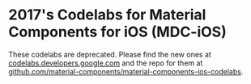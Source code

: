 # 2017's Codelabs for Material Components for iOS (MDC-iOS)

These codelabs are deprecated. Please find the new ones at [codelabs.developers.google.com](https://codelabs.developers.google.com/?cat=Design) and the repo for them at [github.com/material-components/material-components-ios-codelabs](https://github.com/material-components/material-components-ios-codelabs).


